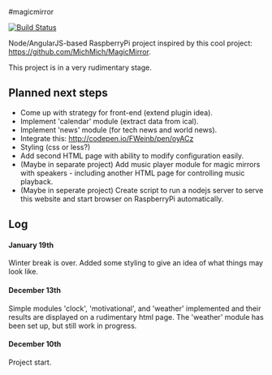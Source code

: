#magicmirror

[![Build Status](https://travis-ci.org/sradeiski/magicmirror.svg?branch=master)](https://travis-ci.org/sradeiski/magicmirror)


Node/AngularJS-based RaspberryPi project inspired by this cool project: https://github.com/MichMich/MagicMirror. 

This project is in a very rudimentary stage. 

## Planned next steps 
* Come up with strategy for front-end (extend plugin idea).
* Implement 'calendar' module (extract data from ical). 
* Implement 'news' module (for tech news and world news). 
* Integrate this: http://codepen.io/FWeinb/pen/oyACz
* Styling (css or less?) 
* Add second HTML page with ability to modify configuration easily. 
* (Maybe in separate project) Add music player module for magic mirrors with speakers - including another HTML page for controlling music playback. 
* (Maybe in seperate project) Create script to run a nodejs server to serve this website and start browser on RaspberryPi automatically. 

## Log

#### January 19th
Winter break is over. Added some styling to give an idea of what things may look like.

#### December 13th 
Simple modules 'clock', 'motivational', and 'weather' implemented and their results are displayed on a rudimentary html page. 
The 'weather' module has been set up, but still work in progress. 

#### December 10th 
Project start.
